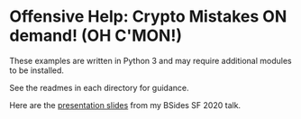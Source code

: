 # Offensive Help: Crypto Mistakes ON demand! (OH C'MON!)

These examples are written in Python 3 and may require additional modules to be installed.

See the readmes in each directory for guidance.

Here are the [presentation slides](https://docs.google.com/presentation/d/1Omb8hSnHMVIqoJKV0RjT6o2mToA1abo33I3I9iLVMMg/) from my BSides SF 2020 talk.
